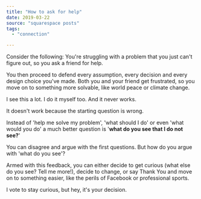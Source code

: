 ```yaml
---
title: "How to ask for help"
date: 2019-03-22
source: "squarespace posts"
tags: 
  - "connection"

---
```


Consider the following: You're struggling with a problem that you just can't figure out, so you ask a friend for help.

You then proceed to defend every assumption, every decision and every design choice you've made. Both you and your friend get frustrated, so you move on to something more solvable, like world peace or climate change.

I see this a lot. I do it myself too. And it never works.

It doesn't work because the starting question is wrong.

Instead of 'help me solve my problem', 'what should I do' or even 'what would you do' a much better question is '**what do you see that I do not see?**'

You can disagree and argue with the first questions. But how do you argue with 'what do you see'?

Armed with this feedback, you can either decide to get curious (what else do you see? Tell me more!), decide to change, or say Thank You and move on to something easier, like the perils of Facebook or professional sports.

I vote to stay curious, but hey, it's your decision.



